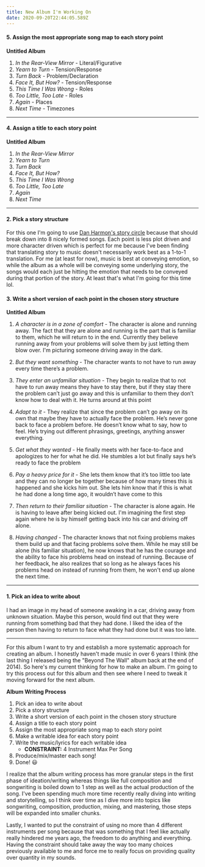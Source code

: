 ```yaml
---
title: New Album I'm Working On
date: 2020-09-20T22:44:05.589Z
---
```

#### 5. Assign the most appropriate song map to each story point
**Untitled Album**
1. *In the Rear-View Mirror* - Literal/Figurative
2. *Yearn to Turn* - Tension/Response
3. *Turn Back* - Problem/Declaration
4. *Face It, But How?* - Tension/Response
5. *This Time I Was Wrong* - Roles
6. *Too Little, Too Late* - Roles
7. *Again* - Places
8. *Next Time* - Timezones

---

#### 4. Assign a title to each story point
**Untitled Album**
1. *In the Rear-View Mirror*
2. *Yearn to Turn*
3. *Turn Back*
4. *Face It, But How?*
5. *This Time I Was Wrong*
6. *Too Little, Too Late*
7. *Again*
8. *Next Time*

---

#### 2. Pick a story structure
For this one I'm going to use <a href='/writing/references'>Dan Harmon's story circle</a> because that should break down into 8 nicely formed songs. Each point is less plot driven and more character driven which is perfect for me because I've been finding that translating story to music doesn't necessarily work best as a 1-to-1 translation. For me (at least for now), music is best at conveying emotion, so while the album as a whole will be conveying some underlying story, the songs would each just be hitting the emotion that needs to be conveyed during that portion of the story. At least that's what I'm going for this time lol.

#### 3. Write a short version of each point in the chosen story structure
**Untitled Album**
1. *A character is in a zone of comfort* - The character is alone and running away. The fact that they are alone and running is the part that is familiar to them, which he will return to in the end. Currently they believe running away from your problems will solve them by just letting them blow over. I'm picturing someone driving away in the dark.

2. *But they want something* - The character wants to not have to run away every time there’s a problem.

3. *They enter an unfamiliar situation* - They begin to realize that to not have to run away means they have to stay there, but if they stay there the problem can’t just go away and this is unfamiliar to them they don’t know how to deal with it. He turns around at this point

4. *Adapt to it* - They realize that since the problem can’t go away on its own that maybe they have to actually face the problem. He’s never gone back to face a problem before. He doesn’t know what to say, how to feel. He’s trying out different phrasings, greetings, anything answer everything.

5. *Get what they wanted* - He finally meets with her face-to-face and apologizes to her for what he did. He stumbles a lot but finally says he’s ready to face the problem

6. *Pay a heavy price for it* - She lets them know that it’s too little too late and they can no longer be together because of how many times this is happened and she kicks him out. She lets him know that if this is what he had done a long time ago, it wouldn’t have come to this

7. *Then return to their familiar situation* - The character is alone again. He is having to leave after being kicked out. I'm imagining the first step again where he is by himself getting back into his car and driving off alone.

8. *Having changed* - The character knows that not fixing problems makes them build up and that facing problems solve them. While he may still be alone (his familiar situation), he now knows that he has the courage and the ability to face his problems head on instead of running. Because of her feedback, he also realizes that so long as he always faces his problems head on instead of running from them, he won't end up alone the next time.

---

#### 1. Pick an idea to write about
I had an image in my head of someone awaking in a car, driving away from unknown situation. Maybe this person, would find out that they were running from something bad that they had done. I liked the idea of the person then having to return to face what they had done but it was too late.

---

For this album I want to try and establish a more systematic approach for creating an album. I honestly haven't made music in over 6 years I think (the last thing I released being the "Beyond The Wall" album back at the end of 2014). So here's my current thinking for how to make an album. I'm going to try this process out for this album and then see where I need to tweak it moving forward for the next album.

**Album Writing Process**
1. Pick an idea to write about
2. Pick a story structure
3. Write a short version of each point in the chosen story structure
4. Assign a title to each story point
5. Assign the most appropriate song map to each story point
6. Make a writable idea for each story point
7. Write the music/lyrics for each writable idea
    * **CONSTRAINT:** 4 Instrument Max Per Song
8. Produce/mix/master each song!
9. Done! 😃

I realize that the album writing process has more granular steps in the first phase of ideation/writing whereas things like full composition and songwriting is boiled down to 1 step as well as the actual production of the song. I've been spending much more time recently really diving into writing and storytelling, so I think over time as I dive more into topics like songwriting, composition, production, mixing, and mastering, those steps will be expanded into smaller chunks.

Lastly, I wanted to put the constraint of using no more than 4 different instruments per song because that was something that I feel like actually really hindered me years ago, the freedom to do anything and everything. Having the constraint should take away the way too many choices previously available to me and force me to really focus on providing quality over quantity in my sounds.